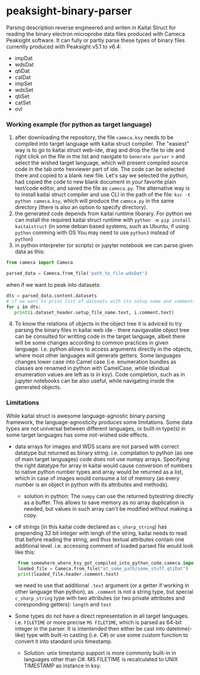 # peaksight-binary-parser
Parsing description reverse engineered and writen in Kaitai Struct for reading the binary electron microprobe data files produced with Cameca Peaksight software.
It can fully or partly parse these types of binary files currently produced with Peaksight v5.1 to v6.4:
* impDat
* wdsDat
* qtiDat
* calDat
* impSet
* wdsSet
* qtiSet
* catSet
* ovl


### Working example (for python as target language)
1. after downloading the repository, the file `cameca.ksy` needs to be compiled into target language with kaitai struct compiler.
   The "easiest" way is to go to kaitai struct web-ide, drag and drop the file to ide and right click on the file in the list and navigate to `Generate parser` > and select the wished target language, which will present compiled source code in the tab onto hexviewer part of ide. The code can be selected there and copied to a blank new file.
   Let's say we selected the python, had copied the code to new blank document in your favorite plain text/code editor, and saved the file as `cameca.py`.
   The alternative way is to install kaitai struct compiler and use CLI in the path of the file:
   `ksc -t python cameca.ksy`, which will produce the `cameca.py` in the same directory (there is also an option to specify directory).
2. the generated code depends from kaitai runtime libarary. For python we can install the required kaitai struct runtime with `python -m pip install kaitaistruct` (in some debian based systems, such as Ubuntu, if using `python` comming with OS You may need to use `python3` instead of `python`)
3. in python interpreter (or scripts) or jupyter notebook we can parse given data as this:
  ```python
  from cameca import Cameca
  
  parsed_data = Cameca.from_file('path_to_file.wdsDat')
  ```
  when if we want to peak into datasets:
  ```python
  dts = parsed_data.content.datasets
  # if we want to print list of datasets with its setup name and comments:
  for i in dts:
     print(i.dataset_header.setup_file_name.text, i.comment.text)
  ```
4. To know the relations of objects in the object tree it is adviced to try parsing the binary files in kaitai web ide - there navigavable object tree can be consulted for writting code in the target language, albeit there will be some changes according to common practices in given language. I.e. python allows to access arguments directly in the objects, where most other languages will generate getters. Some languages changes lower case into Camel case (i.e. enumeration bundles as classes are renamed in python with CamelCase, while idividual enumeration values are left as is in ksy). Code completion, such as in jupyter notebooks can be also useful, while navigating inside the generated objects.

### Limitations

While kaitai struct is awesome language-agnostic binary parsing framework, the language-agnosticity produces some limitations. Some data types are not universal between different languages, or built-in type(s) in some target languages has some not-wished side effects.
- data arrays for images and WDS scans are not parsed with correct datatype but returned as binary string. i.e. compilation to python (as one of main target languages) code does not use numpy arrays. Specifying the right datatype for array in kaitai would cause conversion of numbers to native python number types and array would be returned as a list, which in case of images would consume a lot of memory (as every number is an object in python with its attributes and methods).
   - solution in python: The `numpy` can use the returned bytestring directly as a buffer. This allows to save memory as no array duplication is needed, but values in such array can't be modified without making a copy. 
- c# strings (in this kaitai code declared as `c_sharp_string`) has prepending 32 bit integer with lengh of the string, kaitai needs to read that before reading the string, and thus textual attributes contain one additional level. i.e. accessing comment of loaded parsed file would look like this: 

  ```python
   from somewhere_where_ksy_got_compiled_into_python_code.cameca import Cameca
   loaded_file = Cameca.from_file("at_some_path/some_stuff.qtiDat")
   print(loaded_file.header.comment.text)
  ```
  we need to use that additional `.text` argument (or a getter if working in other language than python), as `.comment` is not a string type, but special `c_sharp_string` type with two attributes (or two private attributes and coresponding getters): `length` and `text`
- Some types do not have a direct representation in all target languages. i.e. `FILETIME` or more precise `MS FILETIME`, which is parsed as 64-bit integer in the parser. It is intentended then either be cast into datetime(-like) type with built-in casting (i.e. C#) or use some custom function to convert it into standard unix timestamp.
  - Solution: unix timestamp support is more commonly built-in in languages other than C#. MS FILETIME is recalculated to UNIX TIMESTAMP as instance in ksy.
